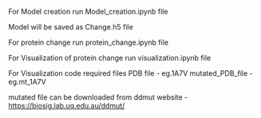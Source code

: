 For Model creation run Model_creation.ipynb file

Model will be saved as Change.h5 file

For protein change run protein_change.ipynb file

For Visualization of protein change run visualization.ipynb file

For Visualization code required files
PDB file - eg.1A7V
mutated_PDB_file - eg.mt_1A7V

mutated file can be downloaded from ddmut website - https://biosig.lab.uq.edu.au/ddmut/

